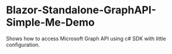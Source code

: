 # Blazor-Standalone-GraphAPI-Simple-Me-Demo
Shows how to access Microsoft Graph API using c# SDK with little configuration.
